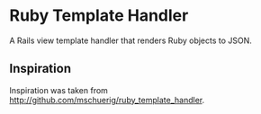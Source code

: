 # Ruby Template Handler

A Rails view template handler that renders Ruby objects to JSON. 

## Inspiration

Inspiration was taken from <http://github.com/mschuerig/ruby_template_handler>.